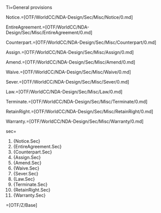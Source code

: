 Ti=General provisions

Notice.=[OTF/WorldCC/NDA-Design/Sec/Misc/Notice/0.md]

EntireAgreement.=[OTF/WorldCC/NDA-Design/Sec/Misc/EntireAgreement/0.md]

Counterpart.=[OTF/WorldCC/NDA-Design/Sec/Misc/Counterpart/0.md]

Assign.=[OTF/WorldCC/NDA-Design/Sec/Misc/Assign/0.md]

Amend.=[OTF/WorldCC/NDA-Design/Sec/Misc/Amend/0.md]

Waive.=[OTF/WorldCC/NDA-Design/Sec/Misc/Waive/0.md]

Sever.=[OTF/WorldCC/NDA-Design/Sec/Misc/Sever/0.md]

Law.=[OTF/WorldCC/NDA-Design/Sec/Misc/Law/0.md]

Terminate.=[OTF/WorldCC/NDA-Design/Sec/Misc/Terminate/0.md]

RetainRight.=[OTF/WorldCC/NDA-Design/Sec/Misc/RetainRight/0.md]

Warranty.=[OTF/WorldCC/NDA-Design/Sec/Misc/Warranty/0.md]

sec=<ol class="secs"><li>{Notice.Sec}<li>{EntireAgreement.Sec}<li>{Counterpart.Sec}<li>{Assign.Sec}<li>{Amend.Sec}<li>{Waive.Sec}<li>{Sever.Sec}<li>{Law.Sec}<li>{Terminate.Sec}<li>{RetainRight.Sec}<li>{Warranty.Sec}</ol>

=[OTF/Z/Base]
